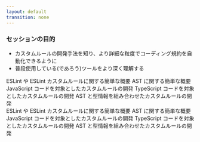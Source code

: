 ```yaml
---
layout: default
transition: none
---
```


<style scoped>
.slidev-vclick-hidden {
  display: none;
}
</style>

<div class="_bullet">

### セッションの目的

* カスタムルールの開発手法を知り、より詳細な粒度でコーディング規約を自動化できるように
* 普段使用している(であろう)ツールをより深く理解する

</div>

<div v-click="[1]">

<structure-point number="1" title="ESLint とは">
  <span>ESLint や ESLint カスタムルールに関する簡単な概要</span>
</structure-point>

<structure-point number="2" title="AST とは">
  <span>AST に関する簡単な概要</span>
</structure-point>

<structure-point number="3" title="ESLint を使用したカスタムルールの開発">
  <span>JavaScript コードを対象としたカスタムルールの開発</span>
</structure-point>

<structure-point  number="4" title="typescript-eslint を使用したカスタムルールの開発">
  <span>TypeScript コードを対象としたカスタムルールの開発</span>
</structure-point>

<structure-point  number="5" title="型情報 を使用したカスタムルールの開発">
  <span>AST と型情報を組み合わせたカスタムルールの開発</span>
</structure-point>

</div>

<div v-click="2">

<structure-point number="1" title="ESLint とは">
  <span>ESLint や ESLint カスタムルールに関する簡単な概要</span>
</structure-point>

<structure-point number="2" title="AST とは" disabled>
  <span>AST に関する簡単な概要</span>
</structure-point>

<structure-point number="3" title="ESLint を使用したカスタムルールの開発" disabled>
  <span>JavaScript コードを対象としたカスタムルールの開発</span>
</structure-point>

<structure-point  number="4" title="typescript-eslint を使用したカスタムルールの開発" disabled>
  <span>TypeScript コードを対象としたカスタムルールの開発</span>
</structure-point>

<structure-point  number="5" title="型情報 を使用したカスタムルールの開発" disabled>
  <span>AST と型情報を組み合わせたカスタムルールの開発</span>
</structure-point>

</div>

<!-- 
本セッションの目的とは、先ほどの通り、カスタムルールの開発手法を知り、より詳細な粒度でコーディング規約を自動化できるようにすることです。

このセッションでは、そういったカスタムルール開発の理解を深めるためのお話を、段階的にいたします。  
もし、ESLintルールにしたい チームのコーディング規約があるよ。という方は、ぜひ今回のセッションを参考にしていただけたらと思います。  
あとは単純に普段使用しているツールをより深く理解するといった面でも、楽しんでいただけたらと思います。

さて、少し話が逸れてしまいましたが、今回は、このような流れでお話しします。

[click] 最初に、ESLint や ESLint カスタムルールの概要についてお話しします。  
そして、ESLint カスタムルールの開発に不可欠である、AST の概要についてお話しします。  
AST というと難易度が高い印象を受ける方も多いかもしれませんが、今回は入門として、コードを例に挙げながら、大まかな概要について触れていきます。  
その後、実際にシナリオを立てて、ESLint カスタムルールの開発へと進みます。  
カスタムルールの開発は、まず、JavaScript コードを対象とした ESLint ルールの開発について触れ、その後 TypeScript コードを対象としたルールの開発についてお話しします。  
そして最後に、AST のみでなく、型情報を使用したカスタムルールの開発へと進みます。  

[click] ではまず、ESLint についてです
-->